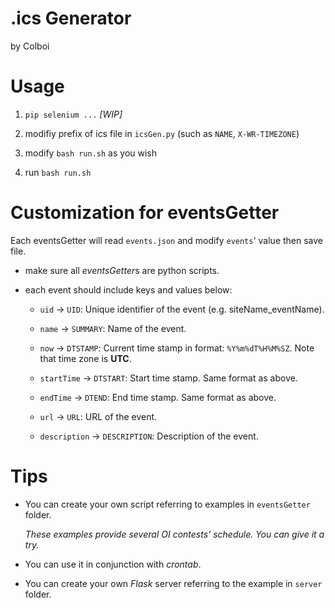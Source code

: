 # .ics Generator

by Colboi

# Usage

1. `pip selenium ...` *[WIP]*

2. modifiy prefix of ics file in `icsGen.py` (such as `NAME`, `X-WR-TIMEZONE`)

3. modify `bash run.sh` as you wish

4. run `bash run.sh`

# Customization for eventsGetter

Each eventsGetter will read `events.json` and modify `events`' value then save file.

- make sure all *eventsGetter*s are python scripts.

- each event should include keys and values below:

  - `uid` -> `UID`: Unique identifier of the event (e.g. siteName_eventName).

  - `name` -> `SUMMARY`: Name of the event.

  - `now` -> `DTSTAMP`: Current time stamp in format: `%Y%m%dT%H%M%SZ`. Note that time zone is **UTC**.

  - `startTime` -> `DTSTART`: Start time stamp. Same format as above.

  - `endTime` -> `DTEND`: End time stamp. Same format as above.
  
  - `url` -> `URL`: URL of the event.

  - `description` -> `DESCRIPTION`: Description of the event.

# Tips

- You can create your own script referring to examples in `eventsGetter` folder.

  *These examples provide several OI contests' schedule. You can give it a try.*

- You can use it in conjunction with *crontab*.

- You can create your own *Flask* server referring to the example in `server` folder.
